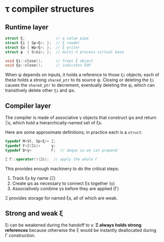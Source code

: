 # τ compiler structures
## Runtime layer
```cpp
struct ξ;              // a value pipe
struct ξi { Sp<ξ>; };  // ξ reader
struct ξo { Wp<ξ>; };  // ξ writer
struct ψ  { S<λi>; };  // multi-λ process virtual base

void ξi::close();      // frees ξ object
void ξo::close();      // indicates EOF
```

When ψ depends on inputs, it holds a reference to those `ξi` objects; each of these holds a strong `shared_ptr` to its source ψ. Closing or deleting the `ξi` causes the `shared_ptr` to decrement, eventually deleting the ψ, which can transitively delete other `ξi` and ψs.


## Compiler layer
The compiler is made of associative γ objects that construct ψs and return Ξs, which hold a hierarchically-named set of ξs.

Here are some approximate definitions; in practice each is a `struct`:

```cpp
typedef M<St, Sp<ξ>> Ξ;
typedef F<Ξ(Ξ&)>     γ;
typedef D<γ>         Γ;  // deque so we can prepend

Ξ Γ::operator()(Ξ&);  // apply the whole Γ
```

This provides enough machinery to do the critical steps:

1. Track ξs by name (Ξ)
2. Create ψs as necessary to connect ξs together (γ)
3. Associatively combine γs before they are applied (Γ)

Ξ provides storage for named ξs, all of which are weak.


## Strong and weak ξ
ξi can be weakened during the handoff to γ. **Ξ always holds strong references** because otherwise the ξ would be instantly deallocated during Γ construction.
